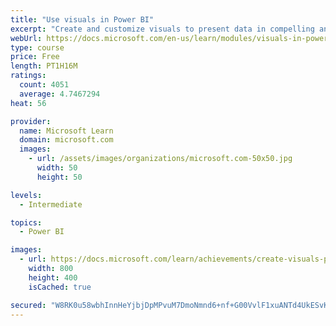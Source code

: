 ```yaml
---
title: "Use visuals in Power BI"
excerpt: "Create and customize visuals to present data in compelling and insightful ways."
webUrl: https://docs.microsoft.com/en-us/learn/modules/visuals-in-power-bi/
type: course
price: Free
length: PT1H16M
ratings:
  count: 4051
  average: 4.7467294
heat: 56

provider:
  name: Microsoft Learn
  domain: microsoft.com
  images:
    - url: /assets/images/organizations/microsoft.com-50x50.jpg
      width: 50
      height: 50

levels:
  - Intermediate

topics:
  - Power BI

images:
  - url: https://docs.microsoft.com/learn/achievements/create-visuals-power-bi-desktop-social.png
    width: 800
    height: 400
    isCached: true

secured: "W8RK0u58wbhInnHeYjbjDpMPvuM7DmoNmnd6+nf+G00VvlF1xuANTd4UkESvKq88tgCSNzPGmeM9fhGlnmnphdf5KClHJK76131Oy+4DGVprYxOR4DgrTiCXTGMfsqq/4NEKiLTvYhtfh9lNW1KC3PTAkQAAftmj/UKQ0+B/zeKoFnV75LhElELS0/uyNheFfFMsDVj2n+78zPgxI160ryiIV/rbejXFyMnuBpdhO/2DSxkVvQVhPX6xkW44KLc8jkfWV6UT5FK6CKUO3rZTSs+K6TaJazoJB5pULNuMjYbqbtVfe+WXu/3KBrbe+fL7ewssMv88MBPtALtCbZj9xa2mZDLZCbid9YPGtFKJY3dyRZnXA/8ORtNijQ7/s4OkgxhAzfldo7/mgPK6U3KsK91pR+/avLk7c8maLfpGJGY=;8uEky48ZQdZwB2n7Lq66Kw=="
---
```


